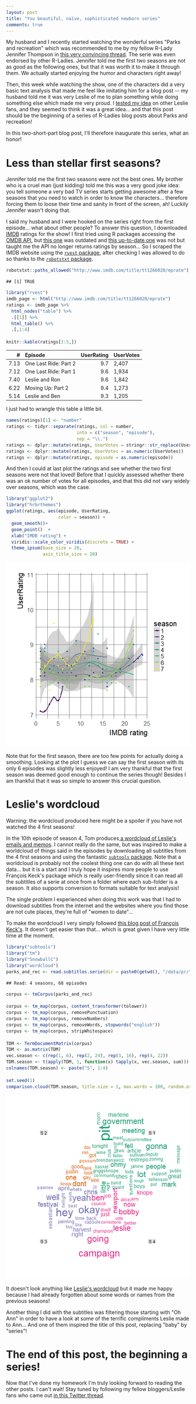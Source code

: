```yaml
---
layout: post
title: "You beautiful, naïve, sophisticated newborn series"
comments: true
---
```



My husband and I recently started watching the wonderful series "Parks and recreation" which was recommended to me by my fellow R-Lady Jennifer Thompson in [this very convincing thread](https://twitter.com/jent103/status/908162485689122816). The serie was even endorsed by other R-Ladies. Jennifer told me the first two seasons are not as good as the following ones, but that it was worth it to make it through them. We actually started enjoying the humor and characters right away!

Then, this week while watching the show, one of the characters did a very basic text analysis that made me feel like imitating him for a blog post -- my husband told me it was very Leslie of me to plan something while doing something else which made me very proud. I [tested my idea](https://twitter.com/ma_salmon/status/926167897478778880) on other Leslie fans, and they seemed to think it was a great idea... and that this post should be the beginning of a series of R-Ladies blog posts about Parks and recreation! 

In this two-short-part blog post, I'll therefore inaugurate this series, what an honor!

<!--more-->

# Less than stellar first seasons?

Jennifer told me the first two seasons were not the best ones. My brother who is a cruel man (just kidding) told me this was a very good joke idea: you tell someone a very bad TV series starts getting awesome after a few seasons that you need to watch in order to know the characters... therefore forcing them to loose their time and sanity in front of the screen, ah! Luckily Jennifer wasn't doing that.

I said my husband and I were hooked on the series right from the first episode... what about other people? To answer this question, I downloaded [IMDB](http://www.imdb.com/) ratings for the show! I first tried using R packages accessing the [OMDB API](http://www.omdbapi.com/), but [this one](https://github.com/RMHogervorst/imdb) was outdated and [this up-to-date one](https://github.com/hrbrmstr/omdbapi) was not but taught me the API no longer returns ratings by season... So I scraped the IMDB website using the [`rvest` package](https://github.com/hadley/rvest), after checking I was allowed to do so thanks to the [`robotstxt` package](https://github.com/ropenscilabs/robotstxt).


```r
robotstxt::paths_allowed("http://www.imdb.com/title/tt1266020/eprate")
```

```
## [1] TRUE
```

```r
library("rvest")
imdb_page <- html("http://www.imdb.com/title/tt1266020/eprate")
ratings <- imdb_page %>%
  html_nodes("table") %>%
  .[[1]] %>%
  html_table() %>%
  .[,1:4]

knitr::kable(ratings[1:5,])
```



|    #|Episode               | UserRating|UserVotes |
|----:|:---------------------|----------:|:---------|
| 7.13|One Last Ride: Part 2 |        9.7|2,407     |
| 7.12|One Last Ride: Part 1 |        9.6|1,934     |
| 7.40|Leslie and Ron        |        9.6|1,842     |
| 6.22|Moving Up: Part 2     |        9.4|1,273     |
| 5.14|Leslie and Ben        |        9.3|1,205     |

I just had to wrangle this table a little bit.


```r
names(ratings)[1] <- "number"
ratings <- tidyr::separate(ratings, col = number,
                           into = c("season", "episode"),
                           sep = "\\.")
ratings <- dplyr::mutate(ratings, UserVotes = stringr::str_replace(UserVotes, ",", ""))
ratings <- dplyr::mutate(ratings, UserVotes = as.numeric(UserVotes))
ratings <- dplyr::mutate(ratings, episode = as.numeric(episode))
```

And then I could at last plot the ratings and see whether the two first seasons were not that loved! Before that I quickly assessed whether there was an ok number of votes for all episodes, and that this did not vary widely over seasons, which was the case.


```r
library("ggplot2")
library("hrbrthemes")
ggplot(ratings, aes(episode, UserRating,
                    color = season)) +
  geom_smooth()+
  geom_point()  +
  xlab("IMDB rating") +
  viridis::scale_color_viridis(discrete = TRUE) +
  theme_ipsum(base_size = 20,
              axis_title_size = 20)
```

![plot of chunk unnamed-chunk-3](/figure/source/2017-11-05-newborn-serie/unnamed-chunk-3-1.png)

Note that for the first season, there are too few points for actually doing a smoothing. Looking at the plot I guess we can say the first season with its only 6 episodes was slightly less enjoyed! I am very thankful that the first season was deemed good enough to continue the series though! Besides I am thankful that it was so simple to answer this crucial question.

# Leslie's wordcloud

Warning: the wordcloud produced here might be a spoiler if you have not watched the 4 first seasons!

In the 10th episode of season 4, Tom produces[ a wordcloud of Leslie's emails and memos](http://ifiwasthelastgirl.tumblr.com/post/77940482792/can-we-talk-about-leslies-word-cloud). I cannot really do the same, but was inspired to make a worldcloud of things said in the episodes by downloading all subtitles from the 4 first seasons and using the fantastic [`subtools` package](https://github.com/fkeck/subtools). Note that a worldcloud is probably not the coolest thing one can do with all these text data... but it is a start and I truly hope it inspires more people to use François Keck's package which is really user-friendly since it can read all the subtitles of a serie at once from a folder where each sub-folder is a season. It also supports conversion to formats suitable for text analysis!

The single problem I experienced when doing this work was that I had to download subtitles from the internet and the websites where you find those are not cute places, they're full of "women to date"...

To make the wordcloud I very simply followed [this blog post of François Keck's](http://www.pieceofk.fr/?p=437). It doesn't get easier than that... which is great given I have very little time at the moment.



```r
library("subtools")
library("tm")
library("SnowballC")
library("wordcloud")
parks_and_rec <- read.subtitles.serie(dir = paste0(getwd(), "/data/pr/"))
```

```
## Read: 4 seasons, 68 episodes
```

```r
corpus <- tmCorpus(parks_and_rec)

corpus <- tm_map(corpus, content_transformer(tolower))
corpus <- tm_map(corpus, removePunctuation)
corpus <- tm_map(corpus, removeNumbers)
corpus <- tm_map(corpus, removeWords, stopwords("english"))
corpus <- tm_map(corpus, stripWhitespace)

TDM <- TermDocumentMatrix(corpus)
TDM <- as.matrix(TDM)
vec.season <- c(rep(1, 6), rep(2, 24), rep(3, 16), rep(4, 22))
TDM.season <- t(apply(TDM, 1, function(x) tapply(x, vec.season, sum)))
colnames(TDM.season) <- paste("S", 1:4)

set.seed(1)
comparison.cloud(TDM.season, title.size = 1, max.words = 100, random.order = T)
```

![plot of chunk unnamed-chunk-4](/figure/source/2017-11-05-newborn-serie/unnamed-chunk-4-1.png)

It doesn't look anything like [Leslie's wordcloud](http://ifiwasthelastgirl.tumblr.com/post/77940482792/can-we-talk-about-leslies-word-cloud) but it made me happy because I had already forgotten about some words or names from the previous seasons! 

Another thing I did with the subtitles was filtering those starting with "Oh Ann" in order to have a look at some of the terrific compliments Leslie made to Ann... And one of them inspired the title of this post, replacing "baby" by "series"!

# The end of this post, the beginning a series!

Now that I've done my homework I'm truly looking forward to reading the other posts. I can't wait! Stay tuned by following my fellow bloggers/Leslie fans who came out [in this Twitter thread](https://twitter.com/ma_salmon/status/926167897478778880).

